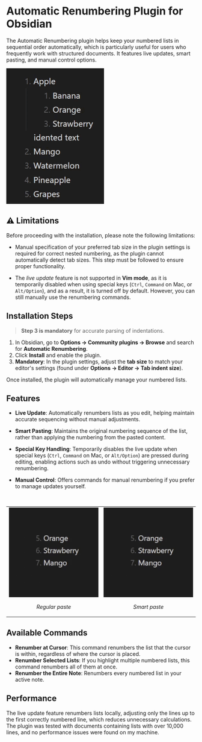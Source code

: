 # Automatic Renumbering Plugin for Obsidian

The Automatic Renumbering plugin helps keep your numbered lists in sequential order automatically, which is particularly useful for users who frequently work with structured documents. It features live updates, smart pasting, and manual control options.

![Example](resources/example.gif)

## ⚠️ Limitations

Before proceeding with the installation, please note the following limitations:

-   Manual specification of your preferred tab size in the plugin settings is required for correct nested numbering, as the plugin cannot automatically detect tab sizes. This step must be followed to ensure proper functionality.

-   The _live update_ feature is not supported in **Vim mode**, as it is temporarily disabled when using special keys (`Ctrl`, `Command` on Mac, or `Alt/Option`), and as a result, it is turned off by default. However, you can still manually use the renumbering commands.

## Installation Steps

> **Step 3 is mandatory** for accurate parsing of indentations.

1. In Obsidian, go to **Options → Community plugins → Browse** and search for **Automatic Renumbering**.
2. Click **Install** and enable the plugin.
3. **Mandatory**: In the plugin settings, adjust the **tab size** to match your editor's settings (found under **Options → Editor → Tab indent size**).

Once installed, the plugin will automatically manage your numbered lists.

## Features

-   **Live Update**: Automatically renumbers lists as you edit, helping maintain accurate sequencing without manual adjustments.

-   **Smart Pasting**: Maintains the original numbering sequence of the list, rather than applying the numbering from the pasted content.

-   **Special Key Handling**: Temporarily disables the live update when special keys (`Ctrl`, `Command` on Mac, or `Alt/Option`) are pressed during editing, enabling actions such as undo without triggering unnecessary renumbering.

-   **Manual Control**: Offers commands for manual renumbering if you prefer to manage updates yourself.

<br>
<table>
  <tr>
    <td style="text-align: center;">
      <img src="resources/regular_paste.gif" alt="Regular paste" />
      <p><em>Regular paste</em></p>
    </td>
    <td style="text-align: center;">
      <img src="resources/smart_paste.gif" alt="Smart paste" />
      <p><em>Smart paste</em></p>
    </td>
  </tr>
</table>

## Available Commands

-   **Renumber at Cursor**: This command renumbers the list that the cursor is within, regardless of where the cursor is placed.
-   **Renumber Selected Lists**: If you highlight multiple numbered lists, this command renumbers all of them at once.
-   **Renumber the Entire Note**: Renumbers every numbered list in your active note.

## Performance

The live update feature renumbers lists locally, adjusting only the lines up to the first correctly numbered line, which reduces unnecessary calculations.
The plugin was tested with documents containing lists with over 10,000 lines, and no performance issues were found on my machine.
